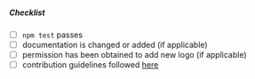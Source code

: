 <!--
Thank you for your pull request. Please provide a description above and review
the requirements below.
-->

##### Checklist
<!-- Remove items that do not apply. For completed items, change [ ] to [x]. -->

- [ ] `npm test` passes
- [ ] documentation is changed or added (if applicable)
- [ ] permission has been obtained to add new logo (if applicable)
- [ ] contribution guidelines followed [here](https://github.com/AdoptOpenJDK/openjdk-website/blob/master/CONTRIBUTING.md)
